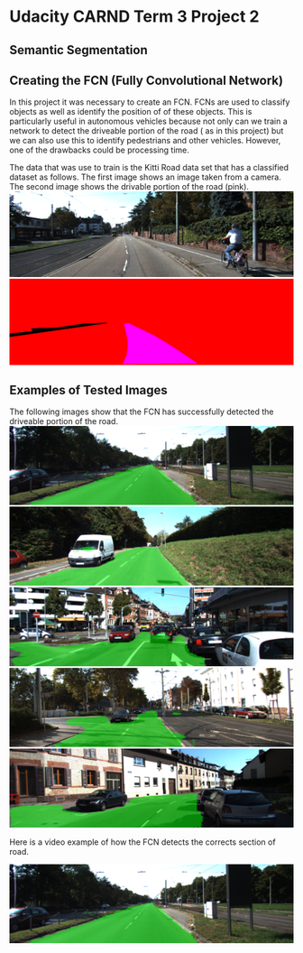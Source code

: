 [//]: # (Image References)
[image1]: https://raw.githubusercontent.com/ruanvdm11/Ruan_CARND_Term3_PROJ2/master/Test_Images/um_000000.png "Test Result 1"
[image2]: https://raw.githubusercontent.com/ruanvdm11/Ruan_CARND_Term3_PROJ2/master/Test_Images/um_000017.png "Test Result 2"
[image3]: https://raw.githubusercontent.com/ruanvdm11/Ruan_CARND_Term3_PROJ2/master/Test_Images/um_000061.png "Test Result 3"
[image4]: https://raw.githubusercontent.com/ruanvdm11/Ruan_CARND_Term3_PROJ2/master/Test_Images/um_000071.png "Test Result 4"
[image5]: https://raw.githubusercontent.com/ruanvdm11/Ruan_CARND_Term3_PROJ2/master/Test_Images/umm_0000095.png "Test Result 5"
[image6]: https://raw.githubusercontent.com/ruanvdm11/Ruan_CARND_Term3_PROJ2/master/Test_Images/Train_CAM.png "Train Data 1"
[image7]: https://raw.githubusercontent.com/ruanvdm11/Ruan_CARND_Term3_PROJ2/master/Test_Images/Train_Class.png "Train Data 2"

# Udacity CARND Term 3 Project 2
## Semantic Segmentation

## Creating the FCN (Fully Convolutional Network)
In this project it was necessary to create an FCN. FCNs are used to classify objects as well as identify the position of of these objects. This is particularly useful in autonomous vehicles because not only can we train a network to detect the driveable portion of the road ( as in this project) but we can also use this to identify pedestrians and other vehicles. However, one of the drawbacks could be processing time.

The data that was use to train is the Kitti Road data set that has a classified dataset as follows. The first image shows an image taken from a camera. The second image shows the drivable portion of the road (pink).
![alt text][image6]
![alt text][image7]

## Examples of Tested Images
The following images show that the FCN has successfully detected the driveable portion of the road.
![alt text][image1]
![alt text][image2]
![alt text][image3]
![alt text][image4]
![alt text][image5]

Here is a video example of how the FCN detects the corrects section of road.

[![alt text][image1]](https://youtu.be/dQpraiVl_ts)

